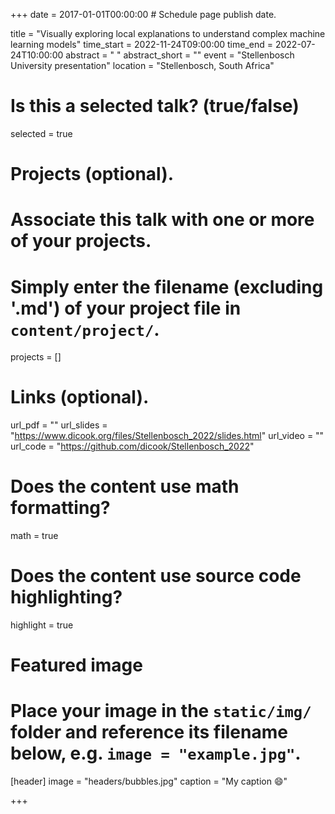 +++
date = 2017-01-01T00:00:00  # Schedule page publish date.

title = "Visually exploring local explanations to understand complex machine learning models"
time_start = 2022-11-24T09:00:00
time_end = 2022-07-24T10:00:00
abstract = " "
abstract_short = ""
event = "Stellenbosch University presentation"
location = "Stellenbosch, South Africa"

# Is this a selected talk? (true/false)
selected = true

# Projects (optional).
#   Associate this talk with one or more of your projects.
#   Simply enter the filename (excluding '.md') of your project file in `content/project/`.
projects = []

# Links (optional).
url_pdf = ""
url_slides = "https://www.dicook.org/files/Stellenbosch_2022/slides.html"
url_video = ""
url_code = "https://github.com/dicook/Stellenbosch_2022"

# Does the content use math formatting?
math = true

# Does the content use source code highlighting?
highlight = true

# Featured image
# Place your image in the `static/img/` folder and reference its filename below, e.g. `image = "example.jpg"`.
[header]
image = "headers/bubbles.jpg"
caption = "My caption :smile:"

+++

